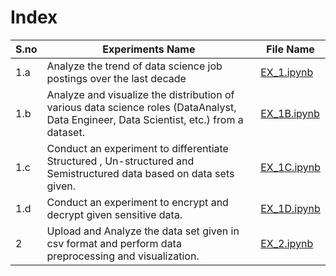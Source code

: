 # Index 
| S.no | Experiments Name | File Name |
|------|--------------------------|-----|
|1.a|Analyze the trend of data science job postings over the last decade|[EX_1.ipynb](EX_1.ipynb)|
|1.b|Analyze and visualize the distribution of various data science roles (DataAnalyst, Data Engineer, Data Scientist, etc.) from a dataset.|[EX_1B.ipynb](EX_1B.ipynb)|
|1.c|Conduct an experiment to differentiate Structured , Un-structured and Semistructured data based on data sets given.|[EX_1C.ipynb](EX_1C.ipynb)|
|1.d|Conduct an experiment to encrypt and decrypt given sensitive data.|[EX_1D.ipynb](EX_1D.ipynb)|
|2|Upload and Analyze the data set given in csv format and perform data preprocessing and visualization.|[EX_2.ipynb](EX_2.ipynb)|
